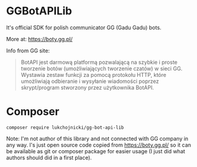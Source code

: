 # GGBotAPILib
It's official SDK for polish communicator GG (Gadu Gadu) bots.

More at: https://boty.gg.pl/

Info from GG site:
>BotAPI jest darmową platformą pozwalającą na szybkie i proste tworzenie botów (umożliwiających tworzenie czatów) w sieci GG. Wystawia zestaw funkcji za pomocą protokołu HTTP, które umożliwiają odbieranie i wysyłanie wiadomości poprzez skrypt/program stworzony przez użytkownika BotAPI.


# Composer
```
composer require lukchojnicki/gg-bot-api-lib
```

Note: I'm not author of this library and not connected with GG company in any way. I's just open source code copied from https://boty.gg.pl/ so it can be available as git or composer package for easier usage (I just did what authors should did in a first place).
